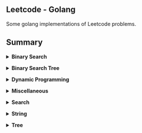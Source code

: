 ## Leetcode - Golang
Some golang implementations of Leetcode problems.

## Summary

<b><details><summary>Binary Search</summary></b>

* [33. Search in Rotated Sorted Array](https://leetcode.com/problems/search-in-rotated-sorted-array/)
    * [Solution: Binary Search](BinarySearch/33/solution.cpp)
</details>

<b><details><summary>Binary Search Tree</summary></b>

* [98. Validate Binary Search Tree](https://leetcode.com/problems/find-mode-in-binary-search-tree/)
    * [Solution1: In-order, recursive](BST/98/solution1.cpp)
    * [Solution2: In-order, recursive, min, max](BST/98/solution2.cpp)
* [99. Recover Binary Search Tree]()
* [108. Convert Sorted Array to Binary Search Tree](https://leetcode.com/problems/recover-binary-search-tree/)
    * [Solution1: In-order, extra array](BST/99/solution.cpp)
    * [Solution2: In-order, recursive](BST/99/solution.cpp)
    * [Solution3: In-order, Morris Traversal]()
* [230. Kth Smallest Element in a BST](https://leetcode.com/problems/kth-smallest-element-in-a-bst/)
    * [Solution: In-order, recursive](BST/230/solution.cpp)
* [450. Delete Node in a BST](https://leetcode.com/problems/delete-node-in-a-bst/submissions/)
    * [Solution: Recursive, Find Substitution](BST/450/solution.cpp)
    * [Solution2: Iterative, Find Substitution](BST/450/solution2.cpp)
* [501. Find Mode in Binary Search Tree](https://leetcode.com/problems/find-mode-in-binary-search-tree/)
    * [Solution: In-order, recursive](BST/501/solution.cpp)
* [530. Minimum Absolute Difference in BST](https://leetcode.com/problems/minimum-absolute-difference-in-bst/)
    * [Solution: In-order, recursive](BST/530/solution.cpp)
* [700. Search in a Binary Search Tree](https://leetcode.com/problems/search-in-a-binary-search-tree/)
    * [Solution: recursive](BST/700/solution.cpp)
* [701. Insert into a Binary Search Tree](https://leetcode.com/problems/insert-into-a-binary-search-tree/)
    * [Solution: recursive](BST/701/solution.cpp)
* [1008. Construct Binary Search Tree from Preorder Traversal](https://leetcode.com/problems/construct-binary-search-tree-from-preorder-traversal/)
    * [Solution: insert one by one](BST/1008/solution.cpp)
</details>

<b><details><summary>Dynamic Programming</summary></b>

* [64. Minimum Path Sum](https://leetcode.com/problems/minimum-path-sum/)
    * [Solution1: Failed, TLE, Search](DynamicProgramming/64/solution.cpp)
    * [Solution2: DP, 2D Space](DynamicProgramming/64/solution2.cpp)
    * [Solution3: DP, 1D Space](DynamicProgramming/64/solution3.cpp)
</details>

<b><details><summary>Miscellaneous</summary></b>

* [238. Product of Array Except Self](https://leetcode.com/problems/product-of-array-except-self/)
    * [Solution1: Time: O(n), Space: O(n)](Miscellaneous/238/solution.cpp)
    * [Solution2: Time: O(n), Space: O(1)](Miscellaneous/238/solution2.cpp)
* [1046. Last Stone Weight](https://leetcode.com/problems/last-stone-weight/)
    * [Solution: Heap](Miscellaneous/1046/solution.cpp)
* [Perform String Shifts](https://leetcode.com/explore/challenge/card/30-day-leetcoding-challenge/529/week-2/3299/)
    * [Solution: Others](Miscellaneous/Perform_String_Shifts/solution.cpp)
</details>

<b><details><summary>Search</summary></b>

* [200. Number of Islands](https://leetcode.com/problems/number-of-islands/)
    * [Solution: DFS](Search/200/solution.cpp)
    * [Solution: BFS](Search/200/solution2.cpp)
</details>

<b><details><summary>String</summary></b>
* [678. Valid Parenthesis String](https://leetcode.com/problems/valid-parenthesis-string/)
    * [Solution1: Enumeration, Time Limit Exceeded](String/678/solution.cpp)
    * [Solution2: Hard to Come up with this idea](String/678/solution2.cpp)
</details>

<b><details><summary>Tree</summary></b>
* [543. Diameter of Binary Tree](https://leetcode.com/problems/diameter-of-binary-tree/)
    * [Solution: In-order, recursive](Tree/543/solution.cpp)
</details>